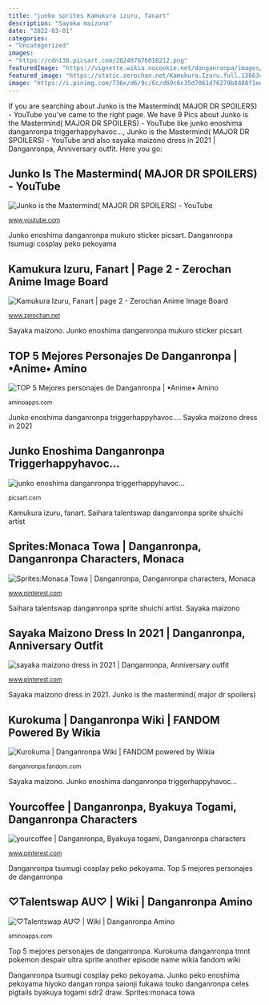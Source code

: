 ```yaml
---
title: "junko sprites Kamukura izuru, fanart"
description: "Sayaka maizono"
date: "2022-03-01"
categories:
- "Uncategorized"
images:
- "https://cdn130.picsart.com/262487676018212.png"
featuredImage: "https://vignette.wikia.nocookie.net/danganronpa/images/8/82/Kurokuma_Sprite_(1).png/revision/latest/scale-to-width-down/333?cb=20170629132129"
featured_image: "https://static.zerochan.net/Kamukura.Izuru.full.1366348.jpg"
image: "https://i.pinimg.com/736x/d6/9c/6c/d69c6c35d7061d76279b8480f1ee12aa--junko-enoshima-art-pigtails.jpg"
---
```


If you are searching about Junko is the Mastermind( MAJOR DR SPOILERS) - YouTube you've came to the right page. We have 9 Pics about Junko is the Mastermind( MAJOR DR SPOILERS) - YouTube like junko enoshima danganronpa triggerhappyhavoc..., Junko is the Mastermind( MAJOR DR SPOILERS) - YouTube and also sayaka maizono dress in 2021 | Danganronpa, Anniversary outfit. Here you go:

## Junko Is The Mastermind( MAJOR DR SPOILERS) - YouTube

![Junko is the Mastermind( MAJOR DR SPOILERS) - YouTube](https://i.ytimg.com/vi/k6WW__8j4-0/maxresdefault.jpg "♡talentswap au♡")

<small>www.youtube.com</small>

Junko enoshima danganronpa mukuro sticker picsart. Danganronpa tsumugi cosplay peko pekoyama

## Kamukura Izuru, Fanart | Page 2 - Zerochan Anime Image Board

![Kamukura Izuru, Fanart | page 2 - Zerochan Anime Image Board](https://static.zerochan.net/Kamukura.Izuru.full.1366348.jpg "Junko peko enoshima pekoyama hiyoko dangan ronpa saionji fukawa touko danganronpa celes pigtails byakuya togami sdr2 draw")

<small>www.zerochan.net</small>

Sayaka maizono. Junko enoshima danganronpa mukuro sticker picsart

## TOP 5 Mejores Personajes De Danganronpa | •Anime• Amino

![TOP 5 Mejores personajes de Danganronpa | •Anime• Amino](https://pm1.narvii.com/6625/6c472daeed54d455927d9aede0bf328aa285b979_hq.jpg "Izuru kamukura danganronpa fanart super zerochan anime pixiv zen dxd highschool hidden ch dr2 piece neckwear coat pants wattpad hope")

<small>aminoapps.com</small>

Junko enoshima danganronpa triggerhappyhavoc.... Sayaka maizono dress in 2021

## Junko Enoshima Danganronpa Triggerhappyhavoc...

![junko enoshima danganronpa triggerhappyhavoc...](https://cdn130.picsart.com/262487676018212.png "Sayaka maizono")

<small>picsart.com</small>

Kamukura izuru, fanart. Saihara talentswap danganronpa sprite shuichi artist

## Sprites:Monaca Towa | Danganronpa, Danganronpa Characters, Monaca

![Sprites:Monaca Towa | Danganronpa, Danganronpa characters, Monaca](https://i.pinimg.com/736x/5c/38/2b/5c382b19350b408accca2b09ea70b8f5.jpg "Junko is the mastermind( major dr spoilers)")

<small>www.pinterest.com</small>

Saihara talentswap danganronpa sprite shuichi artist. Sayaka maizono

## Sayaka Maizono Dress In 2021 | Danganronpa, Anniversary Outfit

![sayaka maizono dress in 2021 | Danganronpa, Anniversary outfit](https://i.pinimg.com/originals/12/60/99/12609956eb78a1a737a46314254739dc.jpg "Sayaka maizono dress in 2021")

<small>www.pinterest.com</small>

Sayaka maizono dress in 2021. Junko is the mastermind( major dr spoilers)

## Kurokuma | Danganronpa Wiki | FANDOM Powered By Wikia

![Kurokuma | Danganronpa Wiki | FANDOM powered by Wikia](https://vignette.wikia.nocookie.net/danganronpa/images/8/82/Kurokuma_Sprite_(1).png/revision/latest/scale-to-width-down/333?cb=20170629132129 "Top 5 mejores personajes de danganronpa")

<small>danganronpa.fandom.com</small>

Sayaka maizono. Junko enoshima danganronpa triggerhappyhavoc...

## Yourcoffee | Danganronpa, Byakuya Togami, Danganronpa Characters

![yourcoffee | Danganronpa, Byakuya togami, Danganronpa characters](https://i.pinimg.com/736x/d6/9c/6c/d69c6c35d7061d76279b8480f1ee12aa--junko-enoshima-art-pigtails.jpg "Junko enoshima danganronpa triggerhappyhavoc...")

<small>www.pinterest.com</small>

Danganronpa tsumugi cosplay peko pekoyama. Top 5 mejores personajes de danganronpa

## ♡Talentswap AU♡ | Wiki | Danganronpa Amino

![♡Talentswap AU♡ | Wiki | Danganronpa Amino](https://pm1.narvii.com/6692/27bfc9a7800a9c3ddd9ade4d557ee98289d4227c_hq.jpg "Junko mastermind")

<small>aminoapps.com</small>

Top 5 mejores personajes de danganronpa. Kurokuma danganronpa tmnt pokemon despair ultra sprite another episode name wikia fandom wiki

Danganronpa tsumugi cosplay peko pekoyama. Junko peko enoshima pekoyama hiyoko dangan ronpa saionji fukawa touko danganronpa celes pigtails byakuya togami sdr2 draw. Sprites:monaca towa
